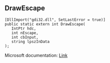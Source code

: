 ## DrawEscape

```
[DllImport("gdi32.dll", SetLastError = true)]
public static extern int DrawEscape(
   IntPtr hdc,
   int nEscape,
   int cbInput,
   string lpszInData
);
```

Microsoft documentation: [Link](https://docs.microsoft.com/en-us/windows/win32/api/wingdi/nf-wingdi-drawescape)
